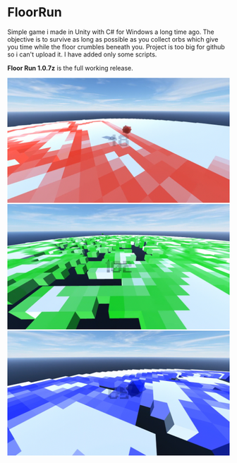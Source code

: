 # FloorRun
Simple game i made in Unity with C# for Windows a long time ago. The objective is to survive as long as possible as you collect orbs which give you time while the floor crumbles beneath you.
Project is too big for github so i can't upload it. I have added only some scripts.

**Floor Run 1.0.7z** is the full working release.


![demo1](demo1.jpg)
![demo2](demo2.jpg)
![demo3](demo3.jpg)
